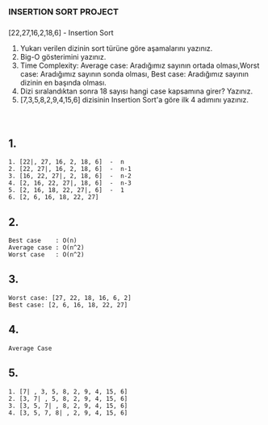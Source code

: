 <br/>

### INSERTION SORT PROJECT

###
[22,27,16,2,18,6] - Insertion Sort

1. Yukarı verilen dizinin sort türüne göre aşamalarını yazınız.
2. Big-O gösterimini yazınız.
3. Time Complexity: Average case: Aradığımız sayının ortada olması,Worst case: Aradığımız sayının sonda olması, Best case: Aradığımız sayının dizinin en başında olması.
4. Dizi sıralandıktan sonra 18 sayısı hangi case kapsamına girer? Yazınız.
5. [7,3,5,8,2,9,4,15,6] dizisinin Insertion Sort'a göre ilk 4 adımını yazınız.
####

<br/>

## 1.
    1. [22|, 27, 16, 2, 18, 6]  -  n   
    2. [22, 27|, 16, 2, 18, 6]  -  n-1  
    3. [16, 22, 27|, 2, 18, 6]  -  n-2  
    4. [2, 16, 22, 27|, 18, 6]  -  n-3   
    5. [2, 16, 18, 22, 27|, 6]  -  1  
    6. [2, 6, 16, 18, 22, 27]   
####


## 2.
    Best case    : O(n)
    Average case : O(n^2)
    Worst case   : O(n^2)
#####


## 3.
    Worst case: [27, 22, 18, 16, 6, 2]  
    Best case: [2, 6, 16, 18, 22, 27]
####

## 4.
    Average Case
####

## 5.
    1. [7| , 3, 5, 8, 2, 9, 4, 15, 6]
    2. [3, 7| , 5, 8, 2, 9, 4, 15, 6]
    3. [3, 5, 7| , 8, 2, 9, 4, 15, 6]
    4. [3, 5, 7, 8| , 2, 9, 4, 15, 6]
####
